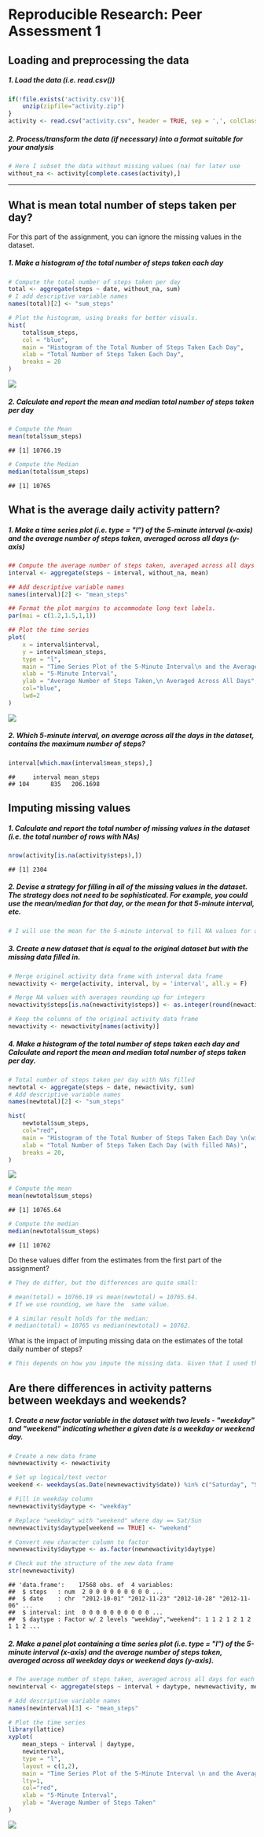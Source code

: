 # Reproducible Research: Peer Assessment 1


## Loading and preprocessing the data
##### 1. Load the data (i.e. read.csv())

```r
if(!file.exists('activity.csv')){
    unzip(zipfile="activity.zip")
}
activity <- read.csv("activity.csv", header = TRUE, sep = ',', colClasses=c("numeric","character","integer"))
```
##### 2. Process/transform the data (if necessary) into a format suitable for your analysis

```r
# Here I subset the data without missing values (na) for later use
without_na <- activity[complete.cases(activity),]
```
-----

## What is mean total number of steps taken per day?

For this part of the assignment, you can ignore the missing values in the dataset.

#####  1. Make a histogram of the total number of steps taken each day

```r
# Compute the total number of steps taken per day
total <- aggregate(steps ~ date, without_na, sum)
# I add descriptive variable names
names(total)[2] <- "sum_steps"

# Plot the histogram, using breaks for better visuals.
hist(
    total$sum_steps,
    col = "blue",
    main = "Histogram of the Total Number of Steps Taken Each Day",
    xlab = "Total Number of Steps Taken Each Day",
    breaks = 20
)
```

![](PA1_template_files/figure-html/unnamed-chunk-3-1.png)

##### 2. Calculate and report the mean and median total number of steps taken per day

```r
# Compute the Mean
mean(total$sum_steps)
```

```
## [1] 10766.19
```

```r
# Compute the Median
median(total$sum_steps)
```

```
## [1] 10765
```

## What is the average daily activity pattern?

##### 1. Make a time series plot (i.e. type = "l") of the 5-minute interval (x-axis) and the average number of steps taken, averaged across all days (y-axis)


```r
## Compute the average number of steps taken, averaged across all days for each 5-minute interval
interval <- aggregate(steps ~ interval, without_na, mean)

## Add descriptive variable names
names(interval)[2] <- "mean_steps"

## Format the plot margins to accommodate long text labels.
par(mai = c(1.2,1.5,1,1))

## Plot the time series
plot(
    x = interval$interval,
    y = interval$mean_steps,
    type = "l",
    main = "Time Series Plot of the 5-Minute Interval\n and the Average Number of Steps Taken, \n Averaged Across All Days",
    xlab = "5-Minute Interval",
    ylab = "Average Number of Steps Taken,\n Averaged Across All Days",
    col="blue", 
    lwd=2
)
```

![](PA1_template_files/figure-html/unnamed-chunk-5-1.png)

##### 2. Which 5-minute interval, on average across all the days in the dataset, contains the maximum number of steps?


```r
interval[which.max(interval$mean_steps),]
```

```
##     interval mean_steps
## 104      835   206.1698
```

## Imputing missing values

##### 1. Calculate and report the total number of missing values in the dataset (i.e. the total number of rows with NAs)


```r
nrow(activity[is.na(activity$steps),])
```

```
## [1] 2304
```

##### 2. Devise a strategy for filling in all of the missing values in the dataset. The strategy does not need to be sophisticated. For example, you could use the mean/median for that day, or the mean for that 5-minute interval, etc.

```r
# I will use the mean for the 5-minute interval to fill NA values for a given internval.
```

##### 3. Create a new dataset that is equal to the original dataset but with the missing data filled in.


```r
# Merge original activity data frame with interval data frame
newactivity <- merge(activity, interval, by = 'interval', all.y = F)

# Merge NA values with averages rounding up for integers
newactivity$steps[is.na(newactivity$steps)] <- as.integer(round(newactivity$mean_steps[is.na(newactivity$steps)]))

# Keep the columns of the original activity data frame
newactivity <- newactivity[names(activity)]
```

##### 4. Make a histogram of the total number of steps taken each day and Calculate and report the mean and median total number of steps taken per day.


```r
# Total number of steps taken per day with NAs filled
newtotal <- aggregate(steps ~ date, newactivity, sum)
# Add descriptive variable names
names(newtotal)[2] <- "sum_steps"

hist(
    newtotal$sum_steps,
    col="red",
    main = "Histogram of the Total Number of Steps Taken Each Day \n(with filled NAs)",
    xlab = "Total Number of Steps Taken Each Day (with filled NAs)",
    breaks = 20,
)
```

![](PA1_template_files/figure-html/unnamed-chunk-10-1.png)

```r
# Compute the mean
mean(newtotal$sum_steps)
```

```
## [1] 10765.64
```

```r
# Compute the median
median(newtotal$sum_steps)
```

```
## [1] 10762
```

Do these values differ from the estimates from the first part of the assignment?


```r
# They do differ, but the differences are quite small:

# mean(total) = 10766.19 vs mean(newtotal) = 10765.64. 
# If we use rounding, we have the  same value.

# A similar result holds for the median:
# median(total) = 10765 vs median(newtotal) = 10762. 
```

What is the impact of imputing missing data on the estimates of the total daily number of steps?


```r
# This depends on how you impute the missing data. Given that I used the average for a given interval, there was no substantial difference, because the averages got closer to the inserted average value.
```

## Are there differences in activity patterns between weekdays and weekends?

##### 1. Create a new factor variable in the dataset with two levels - "weekday" and "weekend" indicating whether a given date is a weekday or weekend day.


```r
# Create a new data frame
newnewactivity <- newactivity

# Set up logical/test vector
weekend <- weekdays(as.Date(newnewactivity$date)) %in% c("Saturday", "Sunday")

# Fill in weekday column
newnewactivity$daytype <- "weekday"

# Replace "weekday" with "weekend" where day == Sat/Sun
newnewactivity$daytype[weekend == TRUE] <- "weekend"

# Convert new character column to factor
newnewactivity$daytype <- as.factor(newnewactivity$daytype)

# Check out the structure of the new data frame
str(newnewactivity)
```

```
## 'data.frame':	17568 obs. of  4 variables:
##  $ steps   : num  2 0 0 0 0 0 0 0 0 0 ...
##  $ date    : chr  "2012-10-01" "2012-11-23" "2012-10-28" "2012-11-06" ...
##  $ interval: int  0 0 0 0 0 0 0 0 0 0 ...
##  $ daytype : Factor w/ 2 levels "weekday","weekend": 1 1 2 1 2 1 2 1 1 2 ...
```

##### 2. Make a panel plot containing a time series plot (i.e. type = "l") of the 5-minute interval (x-axis) and the average number of steps taken, averaged across all weekday days or weekend days (y-axis).


```r
# The average number of steps taken, averaged across all days for each 5-minute interval
newinterval <- aggregate(steps ~ interval + daytype, newnewactivity, mean)

# Add descriptive variable names
names(newinterval)[3] <- "mean_steps"

# Plot the time series
library(lattice)
xyplot(
    mean_steps ~ interval | daytype,
    newinterval,
    type = "l",
    layout = c(1,2),
    main = "Time Series Plot of the 5-Minute Interval \n and the Average Number of Steps Taken, \n Averaged Across All Weekday Days or Weekend Days",
    lty=1,
    col="red",
    xlab = "5-Minute Interval",
    ylab = "Average Number of Steps Taken"
)
```

![](PA1_template_files/figure-html/unnamed-chunk-14-1.png)


